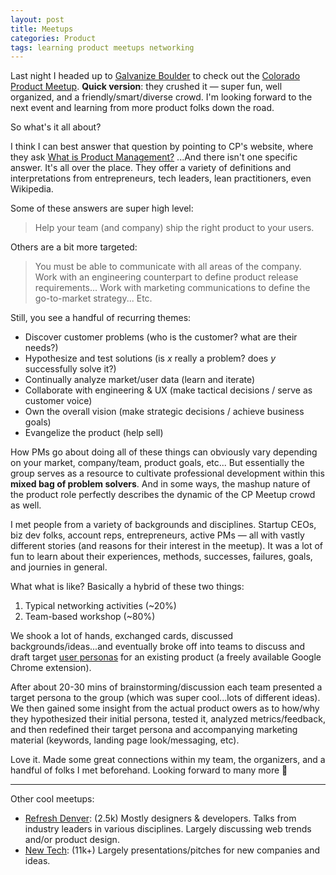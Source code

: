 ```yaml
---
layout: post
title: Meetups
categories: Product
tags: learning product meetups networking 
---
```

Last night I headed up to [Galvanize Boulder](http://www.galvanize.com/campuses/boulder-west-pearl/) to check out the [Colorado Product Meetup](http://www.meetup.com/Colorado-Product/). **Quick version**: they crushed it &mdash; super fun, well organized, and a friendly/smart/diverse crowd. I'm looking forward to the next event and learning from more product folks down the road.

So what's it all about? 

I think I can best answer that question by pointing to CP's website, where they ask [What is Product Management?](http://coloradoproduct.com/about/what-is-product-management/) ...And there isn't one specific answer. It's all over the place. They offer a variety of definitions and interpretations from entrepreneurs, tech leaders, lean practitioners, even Wikipedia. 

Some of these answers are super high level:

> Help your team (and company) ship the right product to your users.

Others are a bit more targeted: 

> You must be able to communicate with all areas of the company. Work with an engineering counterpart to define product release requirements... Work with marketing communications to define the go-to-market strategy... Etc.

Still, you see a handful of recurring themes:

- Discover customer problems (who is the customer? what are their needs?)
- Hypothesize and test solutions (is _x_ really a problem? does _y_ successfully solve it?)
- Continually analyze market/user data (learn and iterate)
- Collaborate with engineering & UX (make tactical decisions / serve as customer voice)
- Own the overall vision (make strategic decisions / achieve business goals)
- Evangelize the product (help sell)

How PMs go about doing all of these things can obviously vary depending on your market, company/team, product goals, etc... But essentially the group serves as a resource to cultivate professional development within this **mixed bag of problem solvers**. And in some ways, the mashup nature of the product role perfectly describes the dynamic of the CP Meetup crowd as well.

I met people from a variety of backgrounds and disciplines. Startup CEOs, biz dev folks, account reps, entrepreneurs, active PMs &mdash; all with vastly different stories (and reasons for their interest in the meetup). It was a lot of fun to learn about their experiences, methods, successes, failures, goals, and journies in general. 

What what is like? Basically a hybrid of these two things:

1. Typical networking activities (~20%)
2. Team-based workshop (~80%)

We shook a lot of hands, exchanged cards, discussed backgrounds/ideas...and eventually broke off into teams to discuss and draft target [user personas](http://www.smashingmagazine.com/2014/08/a-closer-look-at-personas-part-1/) for an existing product (a freely available Google Chrome extension). 

After about 20-30 mins of brainstorming/discussion each team presented a target persona to the group (which was super cool...lots of different ideas). We then gained some insight from the actual product owers as to how/why they hypothesized their initial persona, tested it, analyzed metrics/feedback, and then redefined their target persona and accompanying marketing material (keywords, landing page look/messaging, etc).

Love it. Made some great connections within my team, the organizers, and a handful of folks I met beforehand. Looking forward to many more :beers:

---

Other cool meetups:

- [Refresh Denver](http://www.meetup.com/refreshdenver/): (2.5k) Mostly designers &amp; developers. Talks from industry leaders in various disciplines. Largely discussing web trends and/or product design.
- [New Tech](http://www.meetup.com/bdnewtech/): (11k+) Largely presentations/pitches for new companies and ideas.